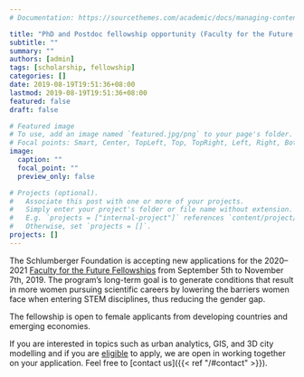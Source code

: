 ```yaml
---
# Documentation: https://sourcethemes.com/academic/docs/managing-content/

title: "PhD and Postdoc fellowship opportunity (Faculty for the Future Fellowships)"
subtitle: ""
summary: ""
authors: [admin]
tags: [scholarship, fellowship]
categories: []
date: 2019-08-19T19:51:36+08:00
lastmod: 2019-08-19T19:51:36+08:00
featured: false
draft: false

# Featured image
# To use, add an image named `featured.jpg/png` to your page's folder.
# Focal points: Smart, Center, TopLeft, Top, TopRight, Left, Right, BottomLeft, Bottom, BottomRight.
image:
  caption: ""
  focal_point: ""
  preview_only: false

# Projects (optional).
#   Associate this post with one or more of your projects.
#   Simply enter your project's folder or file name without extension.
#   E.g. `projects = ["internal-project"]` references `content/project/deep-learning/index.md`.
#   Otherwise, set `projects = []`.
projects: []
---
```


The Schlumberger Foundation is accepting new applications for the 2020–2021 [Faculty for the Future Fellowships](https://www.facultyforthefuture.net) from September 5th to November 7th, 2019.
The program’s long-term goal is to generate conditions that result in more women pursuing scientific
careers by lowering the barriers women face when entering STEM disciplines, thus reducing the gender
gap.

The fellowship is open to female applicants from developing countries and emerging economies. 

If you are interested in topics such as urban analytics, GIS, and 3D city modelling and if you are [eligible](https://www.facultyforthefuture.net/content/grant-application-process) to apply, we are open in working together on your application.
Feel free to [contact us]({{< ref "/#contact" >}}).